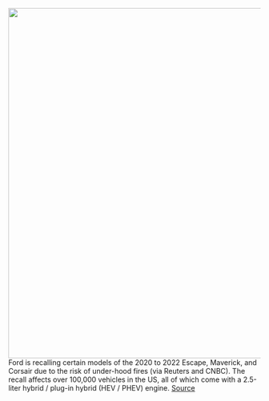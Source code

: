 <img src='https://cdn.vox-cdn.com/thumbor/Ucf8WOkgg-LKCiuRCDGkoLfvPxg=/0x0:2040x1360/1200x800/filters:focal(857x517:1183x843)/cdn.vox-cdn.com/uploads/chorus_image/image/71092401/ahawkins_220504_5202_0010.0.jpg' width='700px' /><br/>
Ford is recalling certain models of the 2020 to 2022 Escape, Maverick, and Corsair due to the risk of under-hood fires (via Reuters and CNBC). The recall affects over 100,000 vehicles in the US, all of which come with a 2.5-liter hybrid / plug-in hybrid (HEV / PHEV) engine.
<a href='https://www.theverge.com/2022/7/10/23202658/ford-recall-maverick-escape-corsair-fire-risk-hybrid'> Source <a/>
